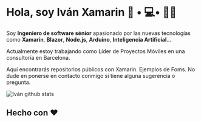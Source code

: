 # Hola, soy Iván Xamarin 👋  • 💻• 👨‍💼

Soy **Ingeniero de software sénior** apasionado por las nuevas tecnologías como **Xamarin**, **Blazor**, **Node.js**, **Arduino**, **Inteligencia Artificial**...

Actualmente estoy trabajando como Líder de Proyectos Móviles en una consultoría en Barcelona.

Aquí encontrarás repositorios públicos con Xamarin. Ejemplos de Foms. No dude en ponerse en contacto conmigo si tiene alguna sugerencia o pregunta. 


![Iván github stats](https://github-readme-stats.vercel.app/api?username=ivanxamarin032019&show_icons=true)

## Hecho con ❤️
